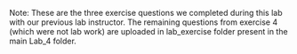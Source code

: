 Note: These are the three exercise questions we completed during this lab with our previous lab instructor. The remaining questions from exercise 4 (which were not lab work) are uploaded in lab_exercise folder present in the main Lab_4 folder.
